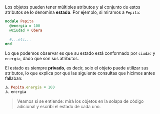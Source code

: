 Los objetos pueden tener múltiples atributos y al conjunto de estos atributos se lo denomina **estado**.
Por ejemplo, si miramos a `Pepita`:

```ruby
module Pepita
  @energia = 100
  @ciudad = Obera
  
  #...etc...
end
```

Lo que podemos observar es que su estado está conformado por `ciudad` y `energia`, dado que son sus atributos. 

El estado es siempre **privado**, es decir, solo el objeto puede utilizar sus atributos, lo que explica por qué las siguiente consultas que hicimos antes fallaban: 

```ruby
ム Pepita.energia = 100
ム energia
```

> Veamos si se entiende: mirá los objetos en la solapa de código adicional y escribí el estado de cada uno.